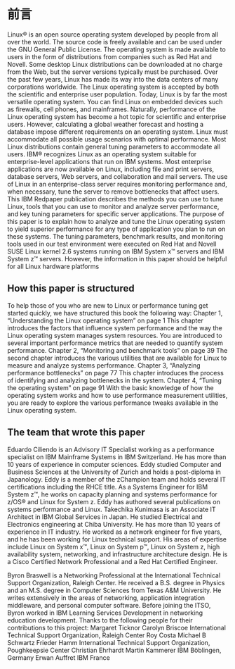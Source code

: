 # 前言

Linux® is an open source operating system developed by people from all over the world. The 
source code is freely available and can be used under the GNU General Public License. The 
operating system is made available to users in the form of distributions from companies such 
as Red Hat and Novell. Some desktop Linux distributions can be downloaded at no charge 
from the Web, but the server versions typically must be purchased.
Over the past few years, Linux has made its way into the data centers of many corporations 
worldwide. The Linux operating system is accepted by both the scientific and enterprise user 
population. Today, Linux is by far the most versatile operating system. You can find Linux on 
embedded devices such as firewalls, cell phones, and mainframes. Naturally, performance of 
the Linux operating system has become a hot topic for scientific and enterprise users. 
However, calculating a global weather forecast and hosting a database impose different 
requirements on an operating system. Linux must accommodate all possible usage scenarios 
with optimal performance. Most Linux distributions contain general tuning parameters to 
accommodate all users.
IBM® recognizes Linux as an operating system suitable for enterprise-level applications that 
run on IBM systems. Most enterprise applications are now available on Linux, including file 
and print servers, database servers, Web servers, and collaboration and mail servers.
The use of Linux in an enterprise-class server requires monitoring performance and, when 
necessary, tune the server to remove bottlenecks that affect users. This IBM Redpaper 
publication describes the methods you can use to tune Linux, tools that you can use to 
monitor and analyze server performance, and key tuning parameters for specific server 
applications. The purpose of this paper is to explain how to analyze and tune the Linux 
operating system to yield superior performance for any type of application you plan to run on 
these systems.
The tuning parameters, benchmark results, and monitoring tools used in our test environment 
were executed on Red Hat and Novell SUSE Linux kernel 2.6 systems running on IBM 
System x™ servers and IBM System z™ servers. However, the information in this paper 
should be helpful for all Linux hardware platforms

## How this paper is structured

To help those of you who are new to Linux or performance tuning get started quickly, we have 
structured this book the following way:
Chapter 1, “Understanding the Linux operating system” on page 1
This chapter introduces the factors that influence system performance and the way the 
Linux operating system manages system resources. You are introduced to several 
important performance metrics that are needed to quantify system performance.
Chapter 2, “Monitoring and benchmark tools” on page 39
The second chapter introduces the various utilities that are available for Linux to measure 
and analyze systems performance.
Chapter 3, “Analyzing performance bottlenecks” on page 77
This chapter introduces the process of identifying and analyzing bottlenecks in the system.
Chapter 4, “Tuning the operating system” on page 91
With the basic knowledge of how the operating system works and how to use performance 
measurement utilities, you are ready to explore the various performance tweaks available 
in the Linux operating system.

## The team that wrote this paper

Eduardo Ciliendo is an Advisory IT Specialist working as a performance specialist on 
IBM Mainframe Systems in IBM Switzerland. He has more than 10 years of experience in 
computer sciences. Eddy studied Computer and Business Sciences at the University of 
Zurich and holds a post-diploma in Japanology. Eddy is a member of the zChampion team 
and holds several IT certifications including the RHCE title. As a Systems Engineer for 
IBM System z™, he works on capacity planning and systems performance for z/OS® and 
Linux for System z. Eddy has authored several publications on systems performance and 
Linux.
Takechika Kunimasa is an Associate IT Architect in IBM Global Services in Japan. He 
studied Electrical and Electronics engineering at Chiba University. He has more than 10 years 
of experience in IT industry. He worked as a network engineer for five years, and he has been 
working for Linux technical support. His areas of expertise include Linux on System x™, 
Linux on System p™, Linux on System z, high availability system, networking, and 
infrastructure architecture design. He is a Cisco Certified Network Professional and a Red 
Hat Certified Engineer.

Byron Braswell is a Networking Professional at the International Technical Support 
Organization, Raleigh Center. He received a B.S. degree in Physics and an M.S. degree in 
Computer Sciences from Texas A&M University. He writes extensively in the areas of 
networking, application integration middleware, and personal computer software. Before 
joining the ITSO, Byron worked in IBM Learning Services Development in networking 
education development.
Thanks to the following people for their contributions to this project:
Margaret Ticknor
Carolyn Briscoe
International Technical Support Organization, Raleigh Center
Roy Costa
Michael B Schwartz
Frieder Hamm
International Technical Support Organization, Poughkeepsie Center
Christian Ehrhardt
Martin Kammerer
IBM Böblingen, Germany
Erwan Auffret
IBM France